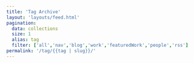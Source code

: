 ```yaml
---
title: 'Tag Archive'
layout: 'layouts/feed.html'
pagination:
  data: collections
  size: 1
  alias: tag
  filter: ['all','nav','blog','work','featuredWork','people','rss']
permalink: '/tag/{{tag | slug}}/'
---
```


